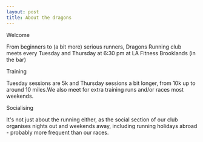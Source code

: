 ```yaml
---
layout: post
title: About the dragons
---
```


Welcome

From beginners to (a bit more) serious runners, Dragons Running club meets every Tuesday and Thursday at 6:30 pm at LA Fitness Brooklands (in the bar)

Training

Tuesday sessions are 5k and Thursday sessions a bit longer, from 10k up to around 10 miles.We also meet for extra training runs and/or races most weekends.

Socialising

It's not just about the running either, as the social section of our club organises nights out and weekends away, including running holidays abroad - probably more frequent than our races.
